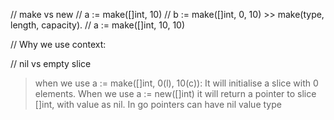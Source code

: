 // make vs new
// a := make([]int, 10)
// b := make([]int, 0, 10) >> make(type, length, capacity).
// a := make([]int, 10, 10)

// Why we use context:


// nil vs empty slice
> when we use a := make([]int, 0(l), 10(c)): It will initialise a slice with 0 elements.
> When we use a := new([]int) it will return a pointer to slice []int, with value as nil. In go pointers can have nil value type
